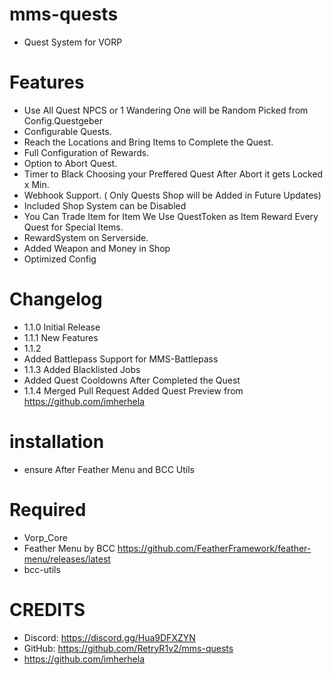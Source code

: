 # mms-quests

- Quest System for VORP

# Features

- Use All Quest NPCS or 1 Wandering One will be Random Picked from Config.Questgeber
- Configurable Quests. 
- Reach the Locations and Bring Items to Complete the Quest.
- Full Configuration of Rewards.
- Option to Abort Quest.
- Timer to Black Choosing your Preffered Quest After Abort it gets Locked x Min.
- Webhook Support. ( Only Quests Shop will be Added in Future Updates)
- Included Shop System can be Disabled
- You Can Trade Item for Item We Use QuestToken as Item Reward Every Quest for Special Items.
- RewardSystem on Serverside.
- Added Weapon and Money in Shop
- Optimized Config



# Changelog

- 1.1.0 Initial Release
- 1.1.1 New Features
- 1.1.2 
- Added Battlepass Support for MMS-Battlepass
- 1.1.3 Added Blacklisted Jobs 
- Added Quest Cooldowns After Completed the Quest
- 1.1.4 Merged Pull Request Added Quest Preview from https://github.com/imherhela 

# installation 

- ensure After Feather Menu and BCC Utils


# Required
- Vorp_Core 
- Feather Menu by BCC https://github.com/FeatherFramework/feather-menu/releases/latest
- bcc-utils

# CREDITS
- Discord: https://discord.gg/Hua9DFXZYN
- GitHub: https://github.com/RetryR1v2/mms-quests
- https://github.com/imherhela